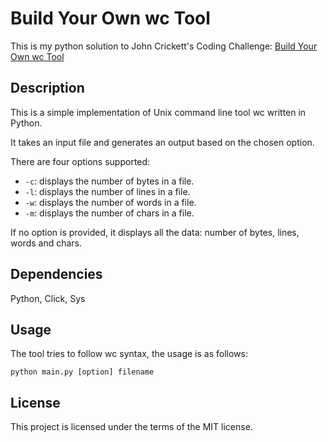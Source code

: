 # Build Your Own wc Tool

This is my python solution to John Crickett's Coding Challenge: [Build Your Own wc Tool](https://codingchallenges.fyi/challenges/challenge-wc/)

## Description

This is a simple implementation of Unix command line tool wc written in Python.

It takes an input file and generates an output based on the chosen option.

There are four options supported:

- `-c`: displays the number of bytes in a file.
- `-l`: displays the number of lines in a file.
- `-w`: displays the number of words in a file.
- `-m`: displays the number of chars in a file.

If no option is provided, it displays all the data: number of bytes, lines, words and chars.

## Dependencies

Python, Click, Sys

## Usage

The tool tries to follow wc syntax, the usage is as follows:

`python main.py [option] filename`

## License

This project is licensed under the terms of the MIT license.
